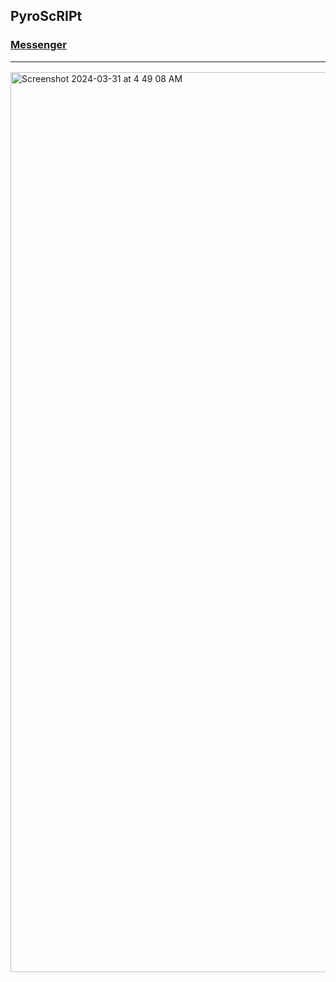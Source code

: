 ## PyroScRIPt
### [Messenger](https://fresh-squeezed-lemons.web.app/)<hr>
<img width="1440" alt="Screenshot 2024-03-31 at 4 49 08 AM" src="https://github.com/sudo-self/pyroscript/assets/119916323/cabf983b-ad71-4a13-b16d-862c4f2e206b">
